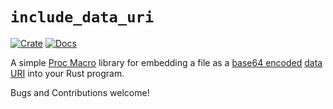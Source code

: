 # `include_data_uri`

[![Crate](https://img.shields.io/crates/v/include_data_uri.svg)](https://crates.io/crates/include_data_uri) [![Docs](https://docs.rs/include_data_uri/badge.svg)](https://docs.rs/include_data_uri)

A simple 
[Proc Macro](https://doc.rust-lang.org/reference/procedural-macros.html)
library for embedding a file as a
[base64 encoded](https://en.wikipedia.org/wiki/Base64)
[data URI](https://en.wikipedia.org/wiki/Data_URI_scheme)
into your Rust program.

Bugs and Contributions welcome!